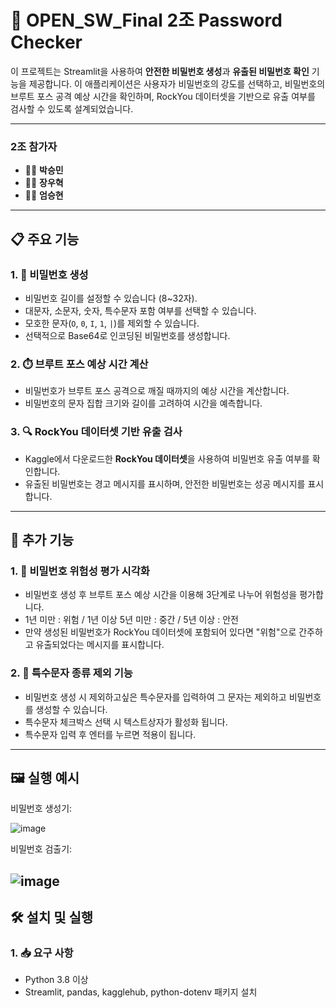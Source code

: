 # 🔐  OPEN_SW_Final 2조 Password Checker

이 프로젝트는 Streamlit을 사용하여 **안전한 비밀번호 생성**과 **유출된 비밀번호 확인** 기능을 제공합니다. 이 애플리케이션은 사용자가 비밀번호의 강도를 선택하고, 비밀번호의 브루트 포스 공격 예상 시간을 확인하며, RockYou 데이터셋을 기반으로 유출 여부를 검사할 수 있도록 설계되었습니다.

---

###  2조 참가자
- 👨‍💻 **박승민**
- 👨‍💻 **장우혁**
- 👨‍💻 **엄승현**

---

## 📋 주요 기능

### 1. 🔑 비밀번호 생성
- 비밀번호 길이를 설정할 수 있습니다 (8~32자).
- 대문자, 소문자, 숫자, 특수문자 포함 여부를 선택할 수 있습니다.
- 모호한 문자(`O`, `0`, `I`, `1`, `|`)를 제외할 수 있습니다.
- 선택적으로 Base64로 인코딩된 비밀번호를 생성합니다.

### 2. ⏱️ 브루트 포스 예상 시간 계산
- 비밀번호가 브루트 포스 공격으로 깨질 때까지의 예상 시간을 계산합니다.
- 비밀번호의 문자 집합 크기와 길이를 고려하여 시간을 예측합니다.

### 3. 🔍 RockYou 데이터셋 기반 유출 검사
- Kaggle에서 다운로드한 **RockYou 데이터셋**을 사용하여 비밀번호 유출 여부를 확인합니다.
- 유출된 비밀번호는 경고 메시지를 표시하며, 안전한 비밀번호는 성공 메시지를 표시합니다.

---

## 🔧 추가 기능

### 1. 🚨 비밀번호 위험성 평가 시각화
- 비밀번호 생성 후 브루트 포스 예상 시간을 이용해 3단계로 나누어 위험성을 평가합니다.
- 1년 미만 : 위험 / 1년 이상 5년 미만 : 중간 / 5년 이상 : 안전
- 만약 생성된 비밀번호가 RockYou 데이터셋에 포함되어 있다면 "위험"으로 간주하고 유출되었다는 메시지를 표시합니다.

### 2. 🚫 특수문자 종류 제외 기능
- 비밀번호 생성 시 제외하고싶은 특수문자를 입력하여 그 문자는 제외하고 비밀번호를 생성할 수 있습니다.
- 특수문자 체크박스 선택 시 텍스트상자가 활성화 됩니다.
- 특수문자 입력 후 엔터를 누르면 적용이 됩니다.

---

## 🖼️ 실행 예시

비밀번호 생성기:

![image](https://github.com/user-attachments/assets/20fcd1c0-5e24-401b-884c-8f781796f33a)

비밀번호 검출기:

![image](https://github.com/user-attachments/assets/d8695163-223f-4cd1-a96e-9477b4b12393)
---

## 🛠️ 설치 및 실행

### 1. 📥 요구 사항
- Python 3.8 이상
- Streamlit, pandas, kagglehub, python-dotenv 패키지 설치